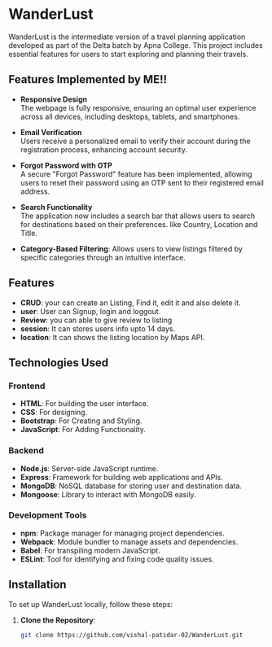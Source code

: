 # WanderLust

WanderLust  is the intermediate version of a travel planning application developed as part of the Delta batch by Apna College. This project includes essential features for users to start exploring and planning their travels.

## Features Implemented by ME!!

- **Responsive Design**  
  The webpage is fully responsive, ensuring an optimal user experience across all devices, including desktops, tablets, and smartphones.

- **Email Verification**  
  Users receive a personalized email to verify their account during the registration process, enhancing account security.

- **Forgot Password with OTP**  
  A secure "Forgot Password" feature has been implemented, allowing users to reset their password using an OTP sent to their registered email address.

 - **Search Functionality**  
  The application now includes a search bar that allows users to search for destinations based on their preferences.
  like Country, Location and Title.

 - **Category-Based Filtering**: Allows users to view listings filtered by specific categories through an intuitive interface.
 

## Features
- **CRUD**: your can create an Listing, Find it, edit it and also delete it.
- **user**: User can Signup, login and loggout.
- **Review**: you can able to give review to listing
- **session**: It can stores users info upto 14 days.
- **location**: It can shows the listing location by Maps API.

## Technologies Used

### Frontend

- **HTML**: For building the user interface.
- **CSS**: For designing.
- **Bootstrap**: For Creating and Styling.
- **JavaScript**: For Adding Functionality.

### Backend

- **Node.js**: Server-side JavaScript runtime.
- **Express**: Framework for building web applications and APIs.
- **MongoDB**: NoSQL database for storing user and destination data.
- **Mongoose**: Library to interact with MongoDB easily.

### Development Tools

- **npm**: Package manager for managing project dependencies.
- **Webpack**: Module bundler to manage assets and dependencies.
- **Babel**: For transpiling modern JavaScript.
- **ESLint**: Tool for identifying and fixing code quality issues.

## Installation

To set up WanderLust locally, follow these steps:

1. **Clone the Repository**:
   ```bash
   git clone https://github.com/vishal-patidar-02/WanderLust.git
   ```
